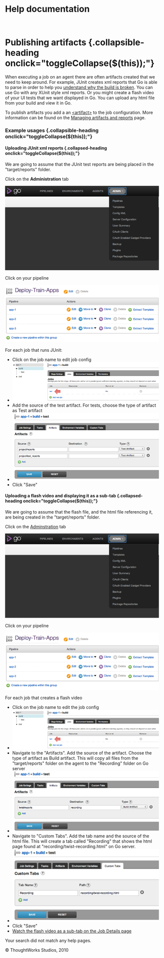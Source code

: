 Help documentation
==================

 

Publishing artifacts {.collapsible-heading onclick="toggleCollapse($(this));"}
====================

When executing a job on an agent there are often artifacts created that
we need to keep around. For example, JUnit creates xml reports that Go
is able to parse in order to help you [understand why the build is
broken](dev_understand_why_build_broken.html). You can use Go with any
XUnit style xml reports. Or you might create a flash video of your UI
tests that we want displayed in Go. You can upload any html file from
your build and view it in Go.

To publish artifacts you add a an
[\<artifact\>](configuration_reference.html#artifact) to the job
configuration. More information can be found on the [Managing artifacts
and reports](../configuration/managing_artifacts_and_reports.html) page.

### Example usages {.collapsible-heading onclick="toggleCollapse($(this));"}

#### Uploading JUnit xml reports {.collapsed-heading onclick="toggleCollapse($(this));"}

We are going to assume that the JUnit test reports are being placed in
the "target/reports" folder.

Click on the **Administration** tab

![](../resources/images/cruise/topnav_admin.png)

Click on your pipeline

![](../resources/images/cruise/dev/upload_test_reports/2_click_pipeline.png)

For each job that runs JUnit:

-   Click on the job name to edit job config
-   ![](../resources/images/cruise/dev/upload_test_reports/3_click_edit_job.png)
-   Add the source of the test artifact. For tests, choose the type of
    artifact as Test artifact
-   ![](../resources/images/cruise/dev/upload_test_reports/4_add_test_artifacts_tag.png)
-   Click "Save"

#### Uploading a flash video and displaying it as a sub-tab {.collapsed-heading onclick="toggleCollapse($(this));"}

We are going to assume that the flash file, and the html file
referencing it, are being created in the "target/reports" folder.

Click on the [Adminstration](../navigations/administration_page.html) tab

![](../resources/images/cruise/topnav_admin.png)

Click on your pipeline

![](../resources/images/cruise/dev/upload_test_reports/2_click_pipeline.png)

For each job that creates a flash video

-   Click on the job name to edit the job config
-   ![](../resources/images/cruise/dev/upload_test_reports/3_click_edit_job.png)
-   Navigate to the "Artifacts". Add the source of the artifact. Choose
    the type of artifact as Build artifact. This will copy all files
    from the "target/reports" folder on the agent to the "Recording"
    folder on Go server
-   ![](../resources/images/cruise/dev/upload_test_reports/7_add_artifact_section.png)
-   Navigate to "Custom Tabs". Add the tab name and the source of the
    html file. This will create a tab called "Recording" that shows the
    html page found at "recording/twist-recording.html" on Go server.
-   ![](../resources/images/cruise/dev/upload_test_reports/8_add_tab_section.png)
-   Click "Save"
-   [Watch the flash video as a sub-tab on the Job Details
    page](dev_see_artifact_as_tab.html)

Your search did not match any help pages.



© ThoughtWorks Studios, 2010

